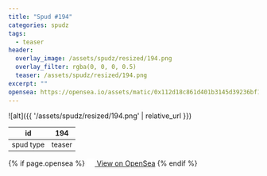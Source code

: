 ```yaml
---
title: "Spud #194"
categories: spudz
tags:
  - teaser
header:
  overlay_image: /assets/spudz/resized/194.png
  overlay_filter: rgba(0, 0, 0, 0.5)
  teaser: /assets/spudz/resized/194.png
excerpt: ""
opensea: https://opensea.io/assets/matic/0x112d18c861d401b3145d39236bf149f01e18beed/194
---
```

![alt]({{ '/assets/spudz/resized/194.png' | relative_url }})

| id | 194 |
|-|-|
| spud type | teaser |

{% if page.opensea %}
<a href="{{page.opensea}}" class="btn btn--info" onclick="window.open(this.href, '_blank'); return false;"><img src="/assets/images/opensea.svg" width="16px"><span>  View on OpenSea</span></a>
{% endif %}
